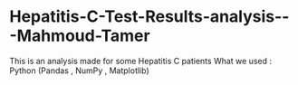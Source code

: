 # Hepatitis-C-Test-Results-analysis---Mahmoud-Tamer
This is an analysis made for some Hepatitis C patients 
What we used :
Python (Pandas , NumPy , Matplotlib)
